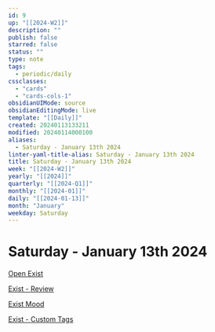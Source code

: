 ```yaml
---
id: 9
up: "[[2024-W2]]"
description: ""
publish: false
starred: false
status: ""
type: note
tags:
  - periodic/daily
cssclasses:
  - "cards"
  - "cards-cols-1"
obsidianUIMode: source
obsidianEditingMode: live
template: "[[Daily]]"
created: 20240113133211
modified: 20240114000100
aliases:
  - Saturday - January 13th 2024
linter-yaml-title-alias: Saturday - January 13th 2024
title: Saturday - January 13th 2024
week: "[[2024-W2]]"
yearly: "[[2024]]"
quarterly: "[[2024-Q1]]"
monthly: "[[2024-01]]"
daily: "[[2024-01-13]]"
month: "January"
weekday: Saturday
---
```


# Saturday - January 13th 2024


[Open Exist](exist://)

[Exist - Review](exist://review)

[Exist Mood](exist://mood)

[Exist - Custom Tags](exist://tags)
